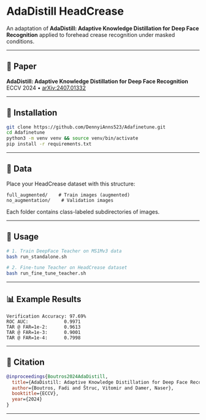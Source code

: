 # AdaDistill HeadCrease

An adaptation of **AdaDistill: Adaptive Knowledge Distillation for Deep Face Recognition** applied to forehead crease recognition under masked conditions.

---

## 📖 Paper

**AdaDistill: Adaptive Knowledge Distillation for Deep Face Recognition**
ECCV 2024 • [arXiv:2407.01332](https://arxiv.org/abs/2407.01332)

---

## 🚚 Installation

```bash
git clone https://github.com/DennyiAnns523/Adafinetune.git
cd Adafinetune
python3 -m venv venv && source venv/bin/activate
pip install -r requirements.txt
```

---

## 📂 Data

Place your HeadCrease dataset with this structure:

```
full_augmented/    # Train images (augmented)
no_augmentation/    # Validation images
```

Each folder contains class-labeled subdirectories of images.

---

## 🚀 Usage

```bash
# 1. Train DeepFace Teacher on MS1Mv3 data
bash run_standalone.sh

# 2. Fine-tune Teacher on HeadCrease dataset
bash run_fine_tune_teacher.sh

```

---

## 📊 Example Results

```
Verification Accuracy: 97.69%
ROC AUC:             0.9971
TAR @ FAR=1e-2:      0.9613 
TAR @ FAR=1e-3:      0.9001 
TAR @ FAR=1e-4:      0.7998
```


---

## 📑 Citation

```bibtex
@inproceedings{Boutros2024AdaDistill,
  title={AdaDistill: Adaptive Knowledge Distillation for Deep Face Recognition},
  author={Boutros, Fadi and Štruc, Vitomir and Damer, Naser},
  booktitle={ECCV},
  year={2024}
}
```

---


